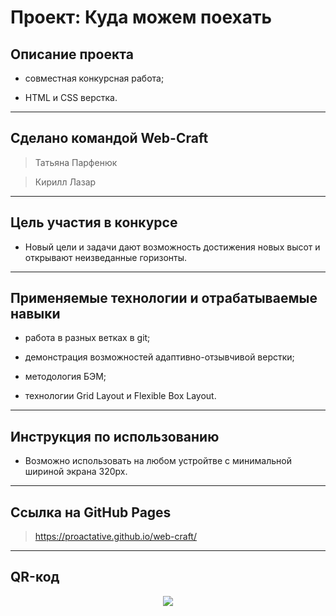 # Проект: Куда можем поехать

## **Описание проекта**

- совместная конкурсная работа;

- HTML и СSS верстка.
---------------------
## **Сделано командой Web-Craft**

>Татьяна Парфенюк   

>Кирилл Лазар

---------------------
## **Цель участия в конкурсе**

- Hовый цели и задачи дают возможность достижения новых высот и открывают неизведанные горизонты.
---------------------
## **Применяемые технологии и отрабатываемые навыки**

- работа в разных ветках в git;

- демонстрация возможностей адаптивно-отзывчивой верстки;

- методология БЭМ;

- технологии Grid Layout и Flexible Box Layout.
---------------------
## **Инструкция по использованию**

- Возможно использовать на любом устройтве с минимальной шириной экрана 320px.
---------------------
## **Ссылка на GitHub Pages**

>https://proactative.github.io/web-craft/
---------------------
## **QR-код**

<p align="center">
  <img src="http://qrcoder.ru/code/?https%3A%2F%2Fproactative.github.io%2Fweb-craft%2F&4&0">
</p>

